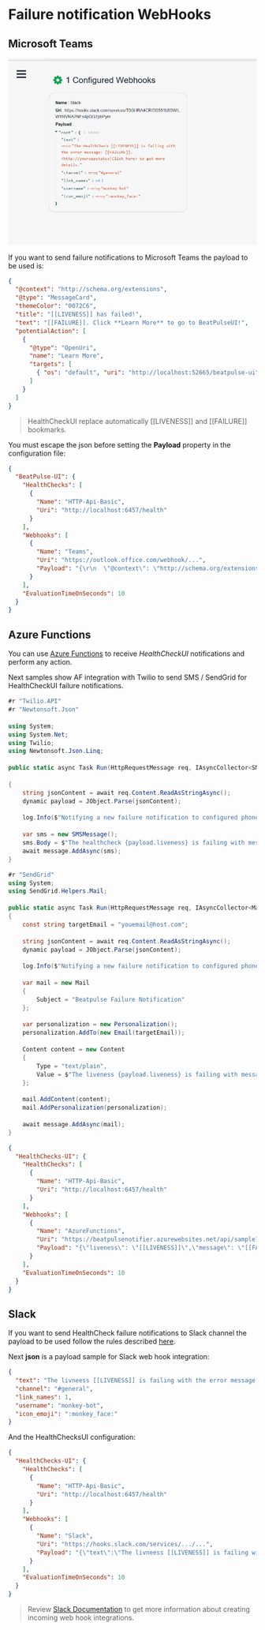 # Failure notification WebHooks

## Microsoft Teams

![HealthChecksUI](./images/ui-webhooks.png)

If you want to send failure notifications to Microsoft Teams the payload to be used is:

```json
{
  "@context": "http://schema.org/extensions",
  "@type": "MessageCard",
  "themeColor": "0072C6",
  "title": "[[LIVENESS]] has failed!",
  "text": "[[FAILURE]]. Click **Learn More** to go to BeatPulseUI!",
  "potentialAction": [
    {
      "@type": "OpenUri",
      "name": "Learn More",
      "targets": [
        { "os": "default", "uri": "http://localhost:52665/beatpulse-ui" }
      ]
    }
  ]
}
```

> HealthCheckUI replace automatically [[LIVENESS]] and [[FAILURE]] bookmarks.

You must escape the json before setting the **Payload** property in the configuration file:

```json
{
  "BeatPulse-UI": {
    "HealthChecks": [
      {
        "Name": "HTTP-Api-Basic",
        "Uri": "http://localhost:6457/health"
      }
    ],
    "Webhooks": [
      {
        "Name": "Teams",
        "Uri": "https://outlook.office.com/webhook/...",
        "Payload": "{\r\n  \"@context\": \"http://schema.org/extensions\",\r\n  \"@type\": \"MessageCard\",\r\n  \"themeColor\": \"0072C6\",\r\n  \"title\": \"[[LIVENESS]] has failed!\",\r\n  \"text\": \"[[FAILURE]] Click **Learn More** to go to BeatPulseUI Portal\",\r\n  \"potentialAction\": [\r\n    {\r\n      \"@type\": \"OpenUri\",\r\n      \"name\": \"Lear More\",\r\n      \"targets\": [\r\n        { \"os\": \"default\", \"uri\": \"http://localhost:52665/beatpulse-ui\" }\r\n      ]\r\n    }\r\n  ]\r\n}"
      }
    ],
    "EvaluationTimeOnSeconds": 10
  }
}
```

## Azure Functions

You can use [Azure Functions](https://docs.microsoft.com/en-us/azure/azure-functions/) to receive *HealthCheckUI* notifications and perform any action. 

Next samples show AF integration with Twilio to send SMS / SendGrid for HealthCheckUI failure notifications.

```c#
#r "Twilio.API"
#r "Newtonsoft.Json"

using System;
using System.Net;
using Twilio;
using Newtonsoft.Json.Linq;

public static async Task Run(HttpRequestMessage req, IAsyncCollector<SMSMessage> message, TraceWriter log)

{
    string jsonContent = await req.Content.ReadAsStringAsync();
    dynamic payload = JObject.Parse(jsonContent);

    log.Info($"Notifying a new failure notification to configured phone number");

    var sms = new SMSMessage();
    sms.Body = $"The healthcheck {payload.liveness} is failing with message {payload.message}";
    await message.AddAsync(sms);
}

```

```c# 
#r "SendGrid"
using System;
using SendGrid.Helpers.Mail;

public static async Task Run(HttpRequestMessage req, IAsyncCollector<Mail> message, TraceWriter log)
{
    const string targetEmail = "youemail@host.com";

    string jsonContent = await req.Content.ReadAsStringAsync();
    dynamic payload = JObject.Parse(jsonContent);

    log.Info($"Notifying a new failure notification to configured phone number");

    var mail = new Mail
    {
        Subject = "Beatpulse Failure Notification"
    };

    var personalization = new Personalization();
    personalization.AddTo(new Email(targetEmail));

    Content content = new Content
    {
        Type = "text/plain",
        Value = $"The liveness {payload.liveness} is failing with message {payload.message}"
    };

    mail.AddContent(content);
    mail.AddPersonalization(personalization);

    await message.AddAsync(mail);
}
```

```json
{
  "HealthChecks-UI": {
    "HealthChecks": [
      {
        "Name": "HTTP-Api-Basic",
        "Uri": "http://localhost:6457/health"
      }
    ],
    "Webhooks": [
      {
        "Name": "AzureFunctions",
        "Uri": "https://beatpulsenotifier.azurewebsites.net/api/sample?code=...==",
        "Payload": "{\"liveness\": \"[[LIVENESS]]\",\"message\": \"[[FAILURE]]\"}"
      }
    ],
    "EvaluationTimeOnSeconds": 10
  }
}
```

## Slack

If you want to send HealthCheck failure notifications to Slack channel the payload to be used follow the rules described [here](https://api.slack.com/incoming-webhooks).

Next **json** is a payload sample for Slack web hook integration:

```json
{
  "text": "The livneess [[LIVENESS]] is failing with the error message [[FAILURE]]. <http://yourappstatus|Click here> to get more details",
  "channel": "#general",
  "link_names": 1,
  "username": "monkey-bot",
  "icon_emoji": ":monkey_face:"
}
```

And the HealthChecksUI configuration:

```json
{
  "HealthChecks-UI": {
    "HealthChecks": [
      {
        "Name": "HTTP-Api-Basic",
        "Uri": "http://localhost:6457/health"
      }
    ],
    "Webhooks": [
      {
        "Name": "Slack",
        "Uri": "https://hooks.slack.com/services/.../...",
        "Payload": "{\"text\":\"The livneess [[LIVENESS]] is failing with the error message [[FAILURE]]. <http://yourappstatus|Click here> to get more details.\",\"channel\":\"#general\",\"link_names\": 1,\"username\":\"monkey-bot\",\"icon_emoji\":\":monkey_face:\"}"
      }
    ],
    "EvaluationTimeOnSeconds": 10
  }
}
```

> Review [Slack Documentation](https://slack.com/) to get more information about creating incoming web hook integrations.